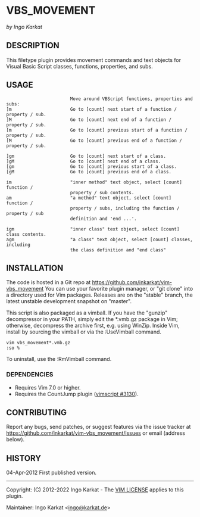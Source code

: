 VBS_MOVEMENT
===============================================================================
_by Ingo Karkat_

DESCRIPTION
------------------------------------------------------------------------------

This filetype plugin provides movement commands and text objects for Visual
Basic Script classes, functions, properties, and subs.

USAGE
------------------------------------------------------------------------------

                            Move around VBScript functions, properties and subs:
    ]m                      Go to [count] next start of a function / property / sub.
    ]M                      Go to [count] next end of a function / property / sub.
    [m                      Go to [count] previous start of a function / property / sub.
    [M                      Go to [count] previous end of a function / property / sub.

    ]gm                     Go to [count] next start of a class.
    ]gM                     Go to [count] next end of a class.
    [gm                     Go to [count] previous start of a class.
    [gM                     Go to [count] previous end of a class.

    im                      "inner method" text object, select [count] function /
                            property / sub contents.
    am                      "a method" text object, select [count] function /
                            property / subs, including the function / property / sub
                            definition and 'end ...'.

    igm                     "inner class" text object, select [count] class contents.
    agm                     "a class" text object, select [count] classes, including
                            the class definition and "end class"

INSTALLATION
------------------------------------------------------------------------------

The code is hosted in a Git repo at
    https://github.com/inkarkat/vim-vbs_movement
You can use your favorite plugin manager, or "git clone" into a directory used
for Vim packages. Releases are on the "stable" branch, the latest unstable
development snapshot on "master".

This script is also packaged as a vimball. If you have the "gunzip"
decompressor in your PATH, simply edit the \*.vmb.gz package in Vim; otherwise,
decompress the archive first, e.g. using WinZip. Inside Vim, install by
sourcing the vimball or via the :UseVimball command.

    vim vbs_movement*.vmb.gz
    :so %

To uninstall, use the :RmVimball command.

### DEPENDENCIES

- Requires Vim 7.0 or higher.
- Requires the CountJump plugin ([vimscript #3130](http://www.vim.org/scripts/script.php?script_id=3130)).

CONTRIBUTING
------------------------------------------------------------------------------

Report any bugs, send patches, or suggest features via the issue tracker at
https://github.com/inkarkat/vim-vbs_movement/issues or email (address below).

HISTORY
------------------------------------------------------------------------------

04-Apr-2012
First published version.

------------------------------------------------------------------------------
Copyright: (C) 2012-2022 Ingo Karkat -
The [VIM LICENSE](http://vimdoc.sourceforge.net/htmldoc/uganda.html#license) applies to this plugin.

Maintainer:     Ingo Karkat &lt;ingo@karkat.de&gt;
